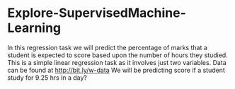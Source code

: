 # Explore-SupervisedMachine-Learning
In this regression task we will predict the percentage of marks that a student is expected to score based upon the number of hours they studied.
This is a simple linear regression task as it involves just two variables.
Data can be found at http://bit.ly/w-data
We will be predicting score if a student study for 9.25 hrs in a day?
